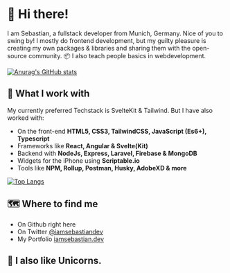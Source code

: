 <!-- @format -->

# 👋 Hi there!

I am Sebastian, a fullstack developer from Munich, Germany. Nice of you to swing by! I mostly do frontend development, but my guilty pleasure is creating my own packages & libraries and sharing them with the open-source community. 📦 I also teach people basics in webdevelopment.

[![Anurag's GitHub stats](https://github-readme-stats.vercel.app/api?username=iamsebastiandev&show_icons=true&theme=gruvbox&hide=contribs)](https://github.com/anuraghazra/github-readme-stats)

## 🔧 What I work with

My currently preferred Techstack is SvelteKit & Tailwind. But I have also worked with:

-   On the front-end **HTML5, CSS3, TailwindCSS, JavaScript (Es6+), Typescript**
-   Frameworks like **React, Angular & Svelte(Kit)**
-   Backend with **NodeJs, Express, Laravel, Firebase & MongoDB**
-   Widgets for the iPhone using **Scriptable.io**
-   Tools like **NPM, Rollup, Postman, Husky, AdobeXD & more**

[![Top Langs](https://github-readme-stats.vercel.app/api/top-langs/?username=iamsebastiandev&show_icons=true&theme=gruvbox&layout=compact)](https://github.com/anuraghazra/github-readme-stats)

## 🗺 Where to find me

-   On Github right here
-   On Twitter [@iamsebastiandev](https://twitter.com/iamsebastiandev)
-   My Portfolio [iamsebastian.dev](https://iamsebastian.dev)

## 🦄 I also like Unicorns.
